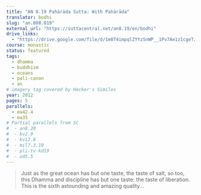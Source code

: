 ```yaml
---
title: "AN 8.19 Pahārāda Sutta: With Pahārāda"
translator: bodhi
slug: "an.008.019"
external_url: "https://suttacentral.net/an8.19/en/bodhi"
drive_links:
  - "https://drive.google.com/file/d/1m0T4impqlZYYzSnWP__1Pv7Ae1zIcgeT/view?usp=drivesdk"
course: monastic
status: featured
tags:
  - dhamma
  - buddhism
  - oceans
  - pali-canon
  - an
# imagery tag covered by Hecker's Similes
year: 2012
pages: 5
parallels:
  - ea42.4
  - ma35
# Partial parallels from SC
#  - an8.20
#  - kv2.9
#  - kv12.8
#  - mil7.3.10
#  - pli-tv-kd19
#  - ud5.5
---
```


> Just as the great ocean has but one taste, the taste of salt, so too, this Dhamma and discipline has but one taste: the taste of liberation.
This is the sixth astounding and amazing quality...
